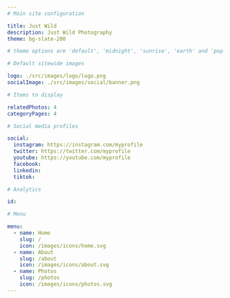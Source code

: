 ```yaml
---
# Main site configuration

title: Just Wild
description: Just Wild Photography
theme: bg-slate-200

# theme options are 'default', 'midnight', 'sunrise', 'earth' and 'pop'. To change the theme, update the theme configuration above using one of these options (without the parentheses).

# Default sitewide images

logo: ./src/images/logo/logo.png
socialImage: ./src/images/social/banner.png

# Items to display

relatedPhotos: 4
categoryPages: 4

# Social media profiles

social:
  instagram: https://instagram.com/myprofile
  twitter: https://twitter.com/myprofile
  youtube: https://youtube.com/myprofile
  facebook:
  linkedin:
  tiktok:

# Analytics

id:

# Menu

menu:
  - name: Home
    slug: /
    icon: /images/icons/home.svg
  - name: About
    slug: /about
    icon: /images/icons/about.svg
  - name: Photos
    slug: /photos
    icon: /images/icons/photos.svg
---
```

